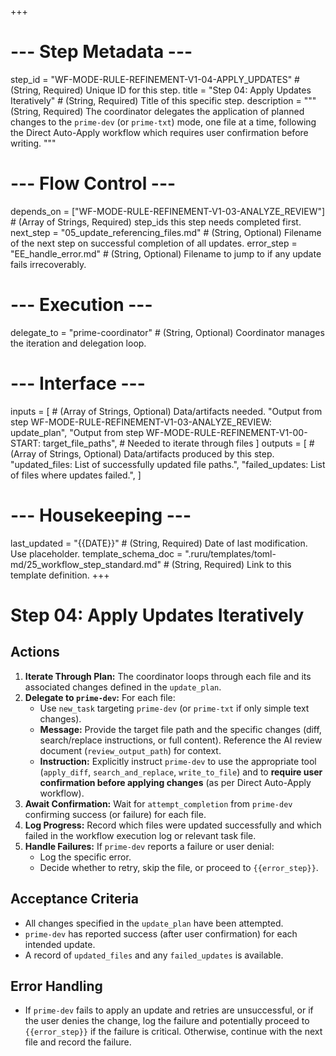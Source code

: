 +++
# --- Step Metadata ---
step_id = "WF-MODE-RULE-REFINEMENT-V1-04-APPLY_UPDATES" # (String, Required) Unique ID for this step.
title = "Step 04: Apply Updates Iteratively" # (String, Required) Title of this specific step.
description = """
(String, Required) The coordinator delegates the application of planned changes to the `prime-dev` 
(or `prime-txt`) mode, one file at a time, following the Direct Auto-Apply workflow 
which requires user confirmation before writing.
"""

# --- Flow Control ---
depends_on = ["WF-MODE-RULE-REFINEMENT-V1-03-ANALYZE_REVIEW"] # (Array of Strings, Required) step_ids this step needs completed first.
next_step = "05_update_referencing_files.md" # (String, Optional) Filename of the next step on successful completion of all updates.
error_step = "EE_handle_error.md" # (String, Optional) Filename to jump to if any update fails irrecoverably.

# --- Execution ---
delegate_to = "prime-coordinator" # (String, Optional) Coordinator manages the iteration and delegation loop.

# --- Interface ---
inputs = [ # (Array of Strings, Optional) Data/artifacts needed.
    "Output from step WF-MODE-RULE-REFINEMENT-V1-03-ANALYZE_REVIEW: update_plan",
    "Output from step WF-MODE-RULE-REFINEMENT-V1-00-START: target_file_paths", # Needed to iterate through files
]
outputs = [ # (Array of Strings, Optional) Data/artifacts produced by this step.
    "updated_files: List of successfully updated file paths.",
    "failed_updates: List of files where updates failed.",
]

# --- Housekeeping ---
last_updated = "{{DATE}}" # (String, Required) Date of last modification. Use placeholder.
template_schema_doc = ".ruru/templates/toml-md/25_workflow_step_standard.md" # (String, Required) Link to this template definition.
+++

# Step 04: Apply Updates Iteratively

## Actions

1.  **Iterate Through Plan:** The coordinator loops through each file and its associated changes defined in the `update_plan`.
2.  **Delegate to `prime-dev`:** For each file:
    *   Use `new_task` targeting `prime-dev` (or `prime-txt` if only simple text changes).
    *   **Message:** Provide the target file path and the specific changes (diff, search/replace instructions, or full content). Reference the AI review document (`review_output_path`) for context.
    *   **Instruction:** Explicitly instruct `prime-dev` to use the appropriate tool (`apply_diff`, `search_and_replace`, `write_to_file`) and to **require user confirmation before applying changes** (as per Direct Auto-Apply workflow).
3.  **Await Confirmation:** Wait for `attempt_completion` from `prime-dev` confirming success (or failure) for each file.
4.  **Log Progress:** Record which files were updated successfully and which failed in the workflow execution log or relevant task file.
5.  **Handle Failures:** If `prime-dev` reports a failure or user denial:
    *   Log the specific error.
    *   Decide whether to retry, skip the file, or proceed to `{{error_step}}`.

## Acceptance Criteria

*   All changes specified in the `update_plan` have been attempted.
*   `prime-dev` has reported success (after user confirmation) for each intended update.
*   A record of `updated_files` and any `failed_updates` is available.

## Error Handling

*   If `prime-dev` fails to apply an update and retries are unsuccessful, or if the user denies the change, log the failure and potentially proceed to `{{error_step}}` if the failure is critical. Otherwise, continue with the next file and record the failure.